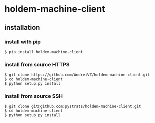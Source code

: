 # holdem-machine-client

## installation
### install with pip
```
$ pip install holdem-machine-client
```
### install from source HTTPS
```
$ git clone https://github.com/AndreiVZ/holdem-machine-client.git
$ cd holdem-machine-client
$ python setup.py install
```
### install from source SSH
```
$ git clone git@github.com:pystrats/holdem-machine-client.git
$ cd holdem-machine-client
$ python setup.py install
```
